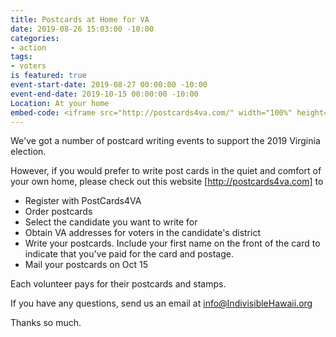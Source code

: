 ```yaml
---
title: Postcards at Home for VA
date: 2019-08-26 15:03:00 -10:00
categories:
- action
tags:
- voters
is featured: true
event-start-date: 2019-08-27 00:00:00 -10:00
event-end-date: 2019-10-15 00:00:00 -10:00
Location: At your home
embed-code: <iframe src="http://postcards4va.com/" width="100%" height="400"></iframe>
---
```


We've got a number of postcard writing events to support the 2019 Virginia election. 

However, if you would prefer to write post cards in the quiet and comfort of your own home, please check out this website [http://postcards4va.com] to
* Register with PostCards4VA
* Order postcards
* Select the candidate you want to write for
* Obtain VA addresses for voters in the candidate's district
* Write your postcards. Include your first name on the front of the card to indicate that you've paid for the card and postage.  
* Mail your postcards on Oct 15

Each volunteer pays for their postcards and stamps.

If you have any questions, send us an email at info@IndivisibleHawaii.org

Thanks so much.